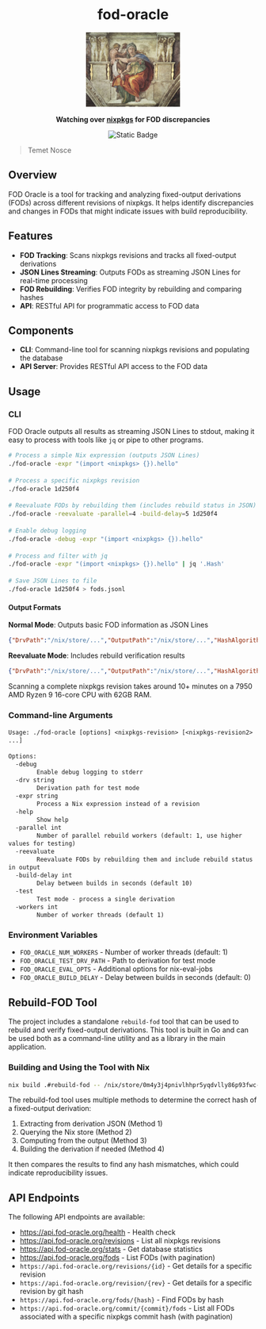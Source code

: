 <div align="center">

# fod-oracle

  <img src="./docs/sibyl.webp" height="150"/>

**Watching over [nixpkgs](https://github.com/NixOS/nixpkgs) for FOD discrepancies**

<p>
<img alt="Static Badge" src="https://img.shields.io/badge/Status-experimental-orange">
</p>

</div>

> Temet Nosce

## Overview

FOD Oracle is a tool for tracking and analyzing fixed-output derivations (FODs) across different revisions of nixpkgs. It helps identify discrepancies and changes in FODs that might indicate issues with build reproducibility.

## Features

- **FOD Tracking**: Scans nixpkgs revisions and tracks all fixed-output derivations
- **JSON Lines Streaming**: Outputs FODs as streaming JSON Lines for real-time processing
- **FOD Rebuilding**: Verifies FOD integrity by rebuilding and comparing hashes
- **API**: RESTful API for programmatic access to FOD data

## Components

- **CLI**: Command-line tool for scanning nixpkgs revisions and populating the database
- **API Server**: Provides RESTful API access to the FOD data

## Usage

### CLI

FOD Oracle outputs all results as streaming JSON Lines to stdout, making it easy to process with tools like `jq` or pipe to other programs.

```bash
# Process a simple Nix expression (outputs JSON Lines)
./fod-oracle -expr "(import <nixpkgs> {}).hello"

# Process a specific nixpkgs revision  
./fod-oracle 1d250f4

# Reevaluate FODs by rebuilding them (includes rebuild status in JSON)
./fod-oracle -reevaluate -parallel=4 -build-delay=5 1d250f4

# Enable debug logging
./fod-oracle -debug -expr "(import <nixpkgs> {}).hello"

# Process and filter with jq
./fod-oracle -expr "(import <nixpkgs> {}).hello" | jq '.Hash'

# Save JSON Lines to file
./fod-oracle 1d250f4 > fods.jsonl
```

#### Output Formats

**Normal Mode**: Outputs basic FOD information as JSON Lines
```json
{"DrvPath":"/nix/store/...","OutputPath":"/nix/store/...","HashAlgorithm":"sha256","Hash":"..."}
```

**Reevaluate Mode**: Includes rebuild verification results
```json
{"DrvPath":"/nix/store/...","OutputPath":"/nix/store/...","HashAlgorithm":"sha256","Hash":"...","rebuild_status":"success","actual_hash":"...","hash_mismatch":false}
```

Scanning a complete nixpkgs revision takes around 10+ minutes on a 7950 AMD Ryzen 9 16-core CPU with 62GB RAM.

### Command-line Arguments

```
Usage: ./fod-oracle [options] <nixpkgs-revision> [<nixpkgs-revision2> ...]

Options:
  -debug
    	Enable debug logging to stderr
  -drv string
    	Derivation path for test mode
  -expr string
    	Process a Nix expression instead of a revision
  -help
    	Show help
  -parallel int
    	Number of parallel rebuild workers (default: 1, use higher values for testing)
  -reevaluate
    	Reevaluate FODs by rebuilding them and include rebuild status in output
  -build-delay int
    	Delay between builds in seconds (default 10)
  -test
    	Test mode - process a single derivation
  -workers int
    	Number of worker threads (default 1)
```

### Environment Variables

- `FOD_ORACLE_NUM_WORKERS` - Number of worker threads (default: 1)
- `FOD_ORACLE_TEST_DRV_PATH` - Path to derivation for test mode
- `FOD_ORACLE_EVAL_OPTS` - Additional options for nix-eval-jobs
- `FOD_ORACLE_BUILD_DELAY` - Delay between builds in seconds (default: 0)

## Rebuild-FOD Tool

The project includes a standalone `rebuild-fod` tool that can be used to rebuild and verify fixed-output derivations. This tool is built in Go and can be used both as a command-line utility and as a library in the main application.

### Building and Using the Tool with Nix

```bash
nix build .#rebuild-fod -- /nix/store/0m4y3j4pnivlhhpr5yqdvlly86p93fwc-busybox.drv
```

The rebuild-fod tool uses multiple methods to determine the correct hash of a fixed-output derivation:

1. Extracting from derivation JSON (Method 1)
2. Querying the Nix store (Method 2)
3. Computing from the output (Method 3)
4. Building the derivation if needed (Method 4)

It then compares the results to find any hash mismatches, which could indicate reproducibility issues.

## API Endpoints

The following API endpoints are available:

- https://api.fod-oracle.org/health - Health check
- https://api.fod-oracle.org/revisions - List all nixpkgs revisions
- https://api.fod-oracle.org/stats - Get database statistics
- https://api.fod-oracle.org/fods - List FODs (with pagination)
- `https://api.fod-oracle.org/revisions/{id}` - Get details for a specific revision
- `https://api.fod-oracle.org/revision/{rev}` - Get details for a specific revision by git hash
- `https://api.fod-oracle.org/fods/{hash}` - Find FODs by hash
- `https://api.fod-oracle.org/commit/{commit}/fods` - List all FODs associated with a specific nixpkgs commit hash (with pagination)
